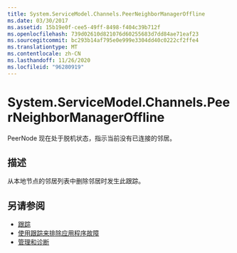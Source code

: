 ```yaml
---
title: System.ServiceModel.Channels.PeerNeighborManagerOffline
ms.date: 03/30/2017
ms.assetid: 15b19e0f-cee5-49ff-8498-f404c39b712f
ms.openlocfilehash: 739d02610d821076d60255683d7dd84ae71eaf23
ms.sourcegitcommit: bc293b14af795e0e999e3304dd40c0222cf2ffe4
ms.translationtype: MT
ms.contentlocale: zh-CN
ms.lasthandoff: 11/26/2020
ms.locfileid: "96280919"
---
```

# <a name="systemservicemodelchannelspeerneighbormanageroffline"></a>System.ServiceModel.Channels.PeerNeighborManagerOffline

PeerNode 现在处于脱机状态，指示当前没有已连接的邻居。  
  
## <a name="description"></a>描述  

 从本地节点的邻居列表中删除邻居时发生此跟踪。  
  
## <a name="see-also"></a>另请参阅

- [跟踪](index.md)
- [使用跟踪来排除应用程序故障](using-tracing-to-troubleshoot-your-application.md)
- [管理和诊断](../index.md)
